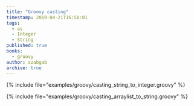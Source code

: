 ```yaml
---
title: "Groovy casting"
timestamp: 2019-04-21T16:50:01
tags:
  - as
  - Integer
  - String
published: true
books:
  - groovy
author: szabgab
archive: true
---
```




{% include file="examples/groovy/casting_string_to_integer.groovy" %}

{% include file="examples/groovy/casting_arraylist_to_string.groovy" %}


